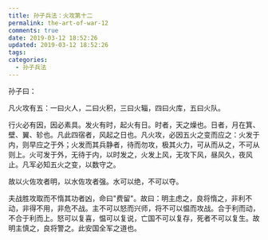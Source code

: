 ```yaml
---
title: 孙子兵法：火攻第十二
permalink: the-art-of-war-12
comments: true
date: 2019-03-12 18:52:26
updated: 2019-03-12 18:52:26
tags:
categories:
  - 孙子兵法
---
```


孙子曰：

凡火攻有五：一曰火人，二曰火积，三曰火辎，四曰火库，五曰火队。

行火必有因，因必素具。发火有时，起火有日。时者，天之燥也。日者，月在箕、壁、翼、轸也。凡此四宿者，风起之日也。凡火攻，必因五火之变而应之：火发于内，则早应之于外；火发而其兵静者，待而勿攻，极其火力，可从而从之，不可从则上。火可发于外，无待于内，以时发之，火发上风，无攻下风，昼风久，夜风止。凡军必知五火之变，以数守之。

故以火佐攻者明，以水佐攻者强。水可以绝，不可以夺。

夫战胜攻取而不惰其功者凶，命曰"费留"。故曰：明主虑之，良将惰之，非利不动，非得不用，非危不战。主不可以怒而兴师，将不可以愠而攻战。合于利而动，不合于利而上。怒可以复喜，愠可以复说，亡国不可以复存，死者不可以复生。故明主慎之，良将警之。此安国全军之道也。
